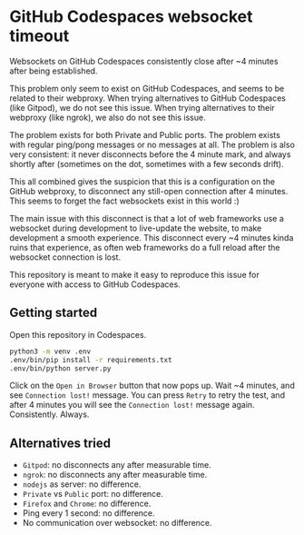 # GitHub Codespaces websocket timeout

Websockets on GitHub Codespaces consistently close after ~4 minutes after being established.

This problem only seem to exist on GitHub Codespaces, and seems to be related to their webproxy.
When trying alternatives to GitHub Codespaces (like Gitpod), we do not see this issue.
When trying alternatives to their webproxy (like ngrok), we also do not see this issue.

The problem exists for both Private and Public ports.
The problem exists with regular ping/pong messages or no messages at all.
The problem is also very consistent: it never disconnects before the 4 minute mark, and always shortly after (sometimes on the dot, sometimes with a few seconds drift).

This all combined gives the suspicion that this is a configuration on the GitHub webproxy, to disconnect any still-open connection after 4 minutes.
This seems to forget the fact websockets exist in this world :)

The main issue with this disconnect is that a lot of web frameworks use a websocket during development to live-update the website, to make development a smooth experience.
This disconnect every ~4 minutes kinda ruins that experience, as often web frameworks do a full reload after the websocket connection is lost.

This repository is meant to make it easy to reproduce this issue for everyone with access to GitHub Codespaces.

## Getting started

Open this repository in Codespaces.

```bash
python3 -m venv .env
.env/bin/pip install -r requirements.txt
.env/bin/python server.py
```

Click on the `Open in Browser` button that now pops up.
Wait ~4 minutes, and see `Connection lost!` message.
You can press `Retry` to retry the test, and after 4 minutes you will see the `Connection lost!` message again.
Consistently.
Always.

## Alternatives tried

- `Gitpod`: no disconnects any after measurable time.
- `ngrok`: no disconnects any after measurable time.
- `nodejs` as server: no difference.
- `Private` vs `Public` port: no difference.
- `Firefox` and `Chrome`: no difference.
- Ping every 1 second: no difference.
- No communication over websocket: no difference.
